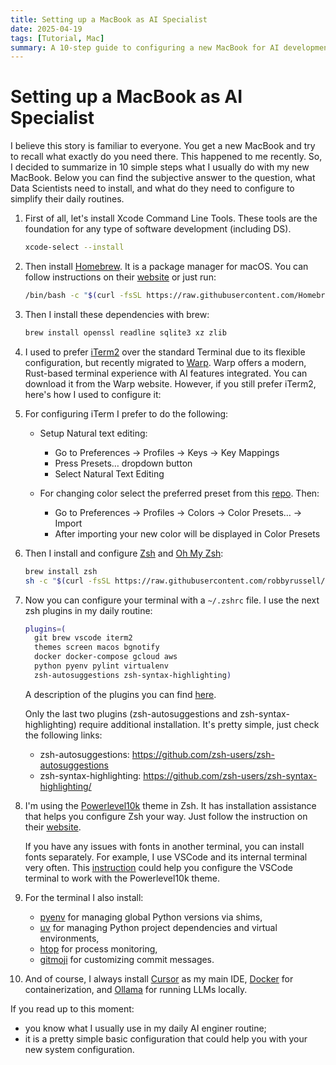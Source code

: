```yaml
---
title: Setting up a MacBook as AI Specialist
date: 2025-04-19
tags: [Tutorial, Mac]
summary: A 10-step guide to configuring a new MacBook for AI development, covering essential tools and terminal setup.
---
```


# Setting up a MacBook as AI Specialist

I believe this story is familiar to everyone. You get a new MacBook and try to recall what exactly do you need there. This happened to me recently. So, I decided to summarize in 10 simple steps what I usually do with my new MacBook. Below you can find the subjective answer to the question, what Data Scientists need to install, and what do they need to configure to simplify their daily routines.

1.  First of all, let's install Xcode Command Line Tools. These tools are the foundation for any type of software development (including DS).

    ```bash
    xcode-select --install
    ```

2.  Then install [Homebrew](https://brew.sh). It is a package manager for macOS. You can follow instructions on their [website](https://brew.sh) or just run:

    ```bash
    /bin/bash -c "$(curl -fsSL https://raw.githubusercontent.com/Homebrew/install/HEAD/install.sh)"
    ```

3.  Then I install these dependencies with brew:

    ```bash
    brew install openssl readline sqlite3 xz zlib
    ```

4.  I used to prefer [iTerm2](https://www.iterm2.com) over the standard Terminal due to its flexible configuration, but recently migrated to [Warp](https://www.warp.dev/). Warp offers a modern, Rust-based terminal experience with AI features integrated. You can download it from the Warp website. However, if you still prefer iTerm2, here's how I used to configure it:

5.  For configuring iTerm I prefer to do the following:

    - Setup Natural text editing:

      - Go to Preferences → Profiles → Keys → Key Mappings
      - Press Presets… dropdown button
      - Select Natural Text Editing

    - For changing color select the preferred preset from this [repo](https://github.com/mbadolato/iTerm2-Color-Schemes). Then:
      - Go to Preferences → Profiles → Colors → Color Presets… → Import
      - After importing your new color will be displayed in Color Presets

6.  Then I install and configure [Zsh](https://www.zsh.org) and [Oh My Zsh](https://github.com/robbyrussell/oh-my-zsh):

    ```bash
    brew install zsh
    sh -c "$(curl -fsSL https://raw.githubusercontent.com/robbyrussell/oh-my-zsh/master/tools/install.sh)"
    ```

7.  Now you can configure your terminal with a `~/.zshrc` file. I use the next zsh plugins in my daily routine:

    ```bash
    plugins=(
      git brew vscode iterm2
      themes screen macos bgnotify
      docker docker-compose gcloud aws
      python pyenv pylint virtualenv
      zsh-autosuggestions zsh-syntax-highlighting)
    ```

    A description of the plugins you can find [here](https://github.com/ohmyzsh/ohmyzsh/wiki/Plugins).

    Only the last two plugins (zsh-autosuggestions and zsh-syntax-highlighting) require additional installation. It's pretty simple, just check the following links:

    - zsh-autosuggestions: https://github.com/zsh-users/zsh-autosuggestions
    - zsh-syntax-highlighting: https://github.com/zsh-users/zsh-syntax-highlighting/

8.  I'm using the [Powerlevel10k](https://github.com/romkatv/powerlevel10k) theme in Zsh. It has installation assistance that helps you configure Zsh your way. Just follow the instruction on their [website](https://github.com/romkatv/powerlevel10k).

    If you have any issues with fonts in another terminal, you can install fonts separately. For example, I use VSCode and its internal terminal very often. This [instruction](https://github.com/romkatv/powerlevel10k/blob/master/font.md) could help you configure the VSCode terminal to work with the Powerlevel10k theme.

9.  For the terminal I also install:

    - [pyenv](https://github.com/pyenv/pyenv) for managing global Python versions via shims,
    - [uv](https://github.com/astral-sh/uv) for managing Python project dependencies and virtual environments,
    - [htop](https://htop.dev) for process monitoring,
    - [gitmoji](https://gitmoji.dev) for customizing commit messages.

10. And of course, I always install [Cursor](https://cursor.sh) as my main IDE, [Docker](https://www.docker.com) for containerization, and [Ollama](https://ollama.com) for running LLMs locally.

If you read up to this moment:

- you know what I usually use in my daily AI enginer routine;
- it is a pretty simple basic configuration that could help you with your new system configuration.
